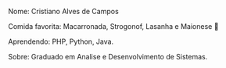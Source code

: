 Nome: Cristiano Alves de Campos

Comida favorita: Macarronada, Strogonof, Lasanha e Maionese 💖

Aprendendo: PHP, Python, Java.  

Sobre: Graduado em Analise e Desenvolvimento de Sistemas.